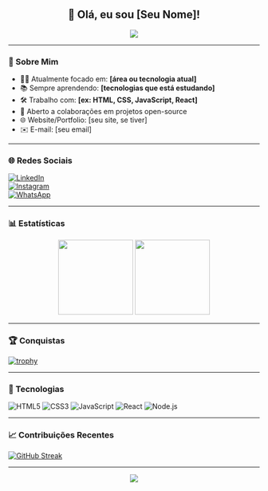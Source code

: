 <h2 align="center">👋 Olá, eu sou [Seu Nome]!</h2>

<p align="center">
  <img src="https://readme-typing-svg.herokuapp.com?font=Fira+Code&size=22&pause=1000&center=true&vCenter=true&width=440&lines=Bem-vindo(a)+ao+meu+GitHub!;Sou+Desenvolvedor+Front-end+(ou+área)!;Gosto+de+tecnologia+e+inovação!+🚀" />
</p>

---

### 🧠 Sobre Mim

- 👨‍💻 Atualmente focado em: **[área ou tecnologia atual]**
- 📚 Sempre aprendendo: **[tecnologias que está estudando]**
- 🛠️ Trabalho com: **[ex: HTML, CSS, JavaScript, React]**
- 🤝 Aberto a colaborações em projetos open-source
- 🌐 Website/Portfolio: [seu site, se tiver]
- ✉️ E-mail: [seu email]

---

### 🌐 Redes Sociais

[![LinkedIn](https://img.shields.io/badge/-LinkedIn-0077B5?style=flat&logo=linkedin&logoColor=white)](https://linkedin.com/in/SEULINK)  
[![Instagram](https://img.shields.io/badge/-Instagram-E4405F?style=flat&logo=instagram&logoColor=white)](https://instagram.com/SEUINSTA)  
[![WhatsApp](https://img.shields.io/badge/-WhatsApp-25D366?style=flat&logo=whatsapp&logoColor=white)](https://wa.me/55SEUNUMERO)

---

### 📊 Estatísticas

<!-- GITHUB STATS -->
<div align="center">
  <img height="150em" src="https://github-readme-stats.vercel.app/api?username=SEUUSUARIO&show_icons=true&theme=radical&count_private=true"/>
  <img height="150em" src="https://github-readme-stats.vercel.app/api/top-langs/?username=SEUUSUARIO&layout=compact&langs_count=8&theme=radical"/>
</div>

---

### 🏆 Conquistas

[![trophy](https://github-profile-trophy.vercel.app/?username=SEUUSUARIO&theme=onedark&margin-w=5&no-frame=true)](https://github.com/ryo-ma/github-profile-trophy)

---

### 🧰 Tecnologias

![HTML5](https://img.shields.io/badge/HTML5-E34F26?logo=html5&logoColor=white)
![CSS3](https://img.shields.io/badge/CSS3-1572B6?logo=css3&logoColor=white)
![JavaScript](https://img.shields.io/badge/JavaScript-F7DF1E?logo=javascript&logoColor=black)
![React](https://img.shields.io/badge/React-20232A?logo=react&logoColor=61DAFB)
![Node.js](https://img.shields.io/badge/Node.js-43853D?logo=node.js&logoColor=white)
<!-- adicione os que quiser -->

---

### 📈 Contribuições Recentes

[![GitHub Streak](https://streak-stats.demolab.com/?user=SEUUSUARIO&theme=radical)](https://git.io/streak-stats)

---

<p align="center">
  <img src="https://github-readme-activity-graph.cyclic.app/graph?username=SEUUSUARIO&theme=dracula" />
</p>
